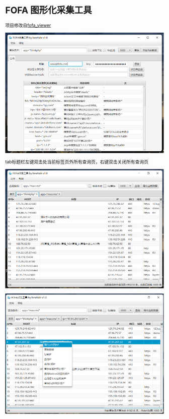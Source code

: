 # FOFA 图形化采集工具

项目修改自[fofa_viewer](https://github.com/wgpsec/fofa_viewer)


![](https://raw.githubusercontent.com/bewhale/FOFA_GUI/main/home.png)


tab标题栏左键双击处当前标签页外所有查询页，右键双击关闭所有查询页

![](https://raw.githubusercontent.com/bewhale/FOFA_GUI/main/tab.png)


![](https://raw.githubusercontent.com/bewhale/FOFA_GUI/main/menu.png)

